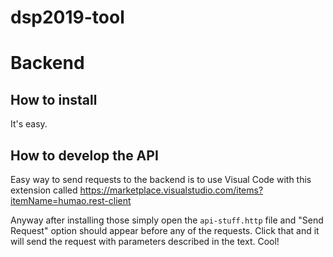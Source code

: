 # dsp2019-tool

# Backend

## How to install

It's easy.

## How to develop the API

Easy way to send requests to the backend is to use Visual Code with this extension called https://marketplace.visualstudio.com/items?itemName=humao.rest-client

Anyway after installing those simply open the `api-stuff.http` file and "Send Request" option should appear before any of the requests. Click that and it will send the request with parameters described in the text. Cool!

